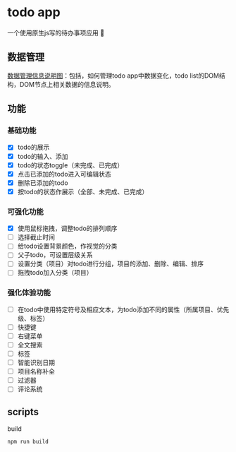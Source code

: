 # todo app

一个使用原生js写的待办事项应用 :memo:

## 数据管理

[数据管理信息说明图](https://www.processon.com/view/link/5b1c09eee4b02e4b26ff4246)：包括，如何管理todo app中数据变化，todo list的DOM结构，DOM节点上相关数据的信息说明。

## 功能

### 基础功能

- [x] todo的展示
- [x] todo的输入、添加
- [x] todo的状态toggle（未完成、已完成）
- [x] 点击已添加的todo进入可编辑状态
- [x] 删除已添加的todo
- [x] 按todo的状态作展示（全部、未完成、已完成）

### 可强化功能

- [x] 使用鼠标拖拽，调整todo的排列顺序
- [ ] 选择截止时间
- [ ] 给todo设置背景颜色，作视觉的分类
- [ ] 父子todo，可设置层级关系
- [ ] 设置分类（项目）对todo进行分组，项目的添加、删除、编辑、排序
- [ ] 拖拽todo加入分类（项目）

### 强化体验功能

- [ ] 在todo中使用特定符号及相应文本，为todo添加不同的属性（所属项目、优先级、标签）
- [ ] 快捷键
- [ ] 右键菜单
- [ ] 全文搜索
- [ ] 标签
- [ ] 智能识别日期
- [ ] 项目名称补全
- [ ] 过滤器
- [ ] 评论系统

## scripts

build

```
npm run build
```
